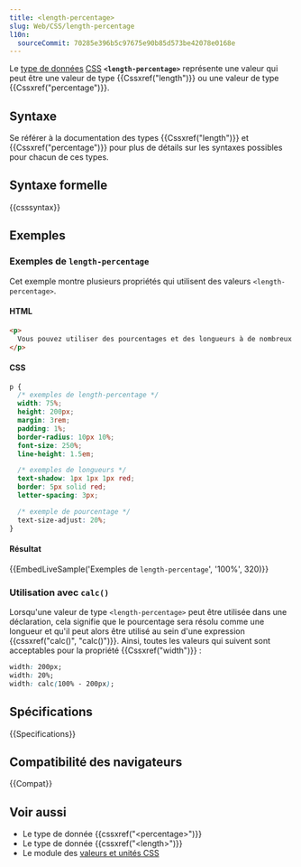 ```yaml
---
title: <length-percentage>
slug: Web/CSS/length-percentage
l10n:
  sourceCommit: 70285e396b5c97675e90b85d573be42078e0168e
---
```


Le [type de données](/fr/docs/Web/CSS/CSS_values_and_units/CSS_data_types) [CSS](/fr/docs/Web/CSS) **`<length-percentage>`** représente une valeur qui peut être une valeur de type {{Cssxref("length")}} ou une valeur de type {{Cssxref("percentage")}}.

## Syntaxe

Se référer à la documentation des types {{Cssxref("length")}} et {{Cssxref("percentage")}} pour plus de détails sur les syntaxes possibles pour chacun de ces types.

## Syntaxe formelle

{{csssyntax}}

## Exemples

### Exemples de `length-percentage`

Cet exemple montre plusieurs propriétés qui utilisent des valeurs `<length-percentage>`.

#### HTML

```html
<p>
  Vous pouvez utiliser des pourcentages et des longueurs à de nombreux endroits.
</p>
```

#### CSS

```css
p {
  /* exemples de length-percentage */
  width: 75%;
  height: 200px;
  margin: 3rem;
  padding: 1%;
  border-radius: 10px 10%;
  font-size: 250%;
  line-height: 1.5em;

  /* exemples de longueurs */
  text-shadow: 1px 1px 1px red;
  border: 5px solid red;
  letter-spacing: 3px;

  /* exemple de pourcentage */
  text-size-adjust: 20%;
}
```

#### Résultat

{{EmbedLiveSample('Exemples de `length-percentage`', '100%', 320)}}

### Utilisation avec `calc()`

Lorsqu'une valeur de type `<length-percentage>` peut être utilisée dans une déclaration, cela signifie que le pourcentage sera résolu comme une longueur et qu'il peut alors être utilisé au sein d'une expression {{cssxref("calc()", "calc()")}}. Ainsi, toutes les valeurs qui suivent sont acceptables pour la propriété {{Cssxref("width")}}&nbsp;:

```css example-good
width: 200px;
width: 20%;
width: calc(100% - 200px);
```

## Spécifications

{{Specifications}}

## Compatibilité des navigateurs

{{Compat}}

## Voir aussi

- Le type de donnée {{cssxref("&lt;percentage&gt;")}}
- Le type de donnée {{cssxref("&lt;length&gt;")}}
- Le module des [valeurs et unités CSS](/fr/docs/Web/CSS/CSS_values_and_units)
